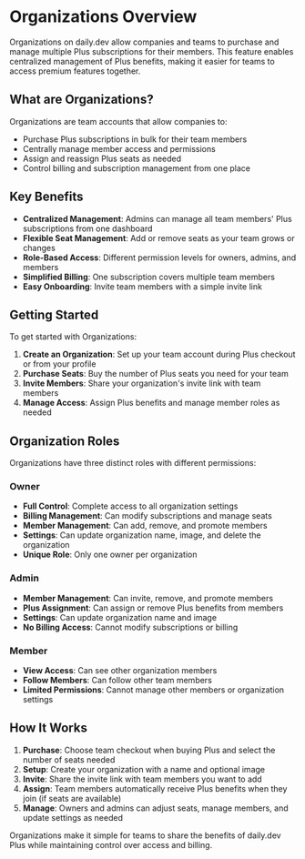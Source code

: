 # Organizations Overview

Organizations on daily.dev allow companies and teams to purchase and manage multiple Plus subscriptions for their members. This feature enables centralized management of Plus benefits, making it easier for teams to access premium features together.

## What are Organizations?

Organizations are team accounts that allow companies to:

- Purchase Plus subscriptions in bulk for their team members
- Centrally manage member access and permissions
- Assign and reassign Plus seats as needed
- Control billing and subscription management from one place

## Key Benefits

- **Centralized Management**: Admins can manage all team members' Plus subscriptions from one dashboard
- **Flexible Seat Management**: Add or remove seats as your team grows or changes
- **Role-Based Access**: Different permission levels for owners, admins, and members
- **Simplified Billing**: One subscription covers multiple team members
- **Easy Onboarding**: Invite team members with a simple invite link

## Getting Started

To get started with Organizations:

1. **Create an Organization**: Set up your team account during Plus checkout or from your profile
2. **Purchase Seats**: Buy the number of Plus seats you need for your team
3. **Invite Members**: Share your organization's invite link with team members
4. **Manage Access**: Assign Plus benefits and manage member roles as needed

## Organization Roles

Organizations have three distinct roles with different permissions:

### Owner
- **Full Control**: Complete access to all organization settings
- **Billing Management**: Can modify subscriptions and manage seats
- **Member Management**: Can add, remove, and promote members
- **Settings**: Can update organization name, image, and delete the organization
- **Unique Role**: Only one owner per organization

### Admin
- **Member Management**: Can invite, remove, and promote members
- **Plus Assignment**: Can assign or remove Plus benefits from members
- **Settings**: Can update organization name and image
- **No Billing Access**: Cannot modify subscriptions or billing

### Member
- **View Access**: Can see other organization members
- **Follow Members**: Can follow other team members
- **Limited Permissions**: Cannot manage other members or organization settings

## How It Works

1. **Purchase**: Choose team checkout when buying Plus and select the number of seats needed
2. **Setup**: Create your organization with a name and optional image
3. **Invite**: Share the invite link with team members you want to add
4. **Assign**: Team members automatically receive Plus benefits when they join (if seats are available)
5. **Manage**: Owners and admins can adjust seats, manage members, and update settings as needed

Organizations make it simple for teams to share the benefits of daily.dev Plus while maintaining control over access and billing.